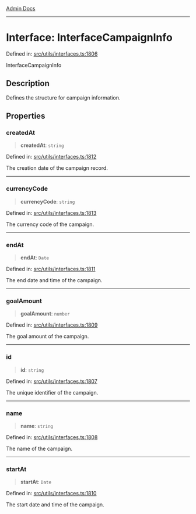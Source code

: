 [Admin Docs](/)

***

# Interface: InterfaceCampaignInfo

Defined in: [src/utils/interfaces.ts:1806](https://github.com/PalisadoesFoundation/talawa-admin/blob/main/src/utils/interfaces.ts#L1806)

InterfaceCampaignInfo

## Description

Defines the structure for campaign information.

## Properties

### createdAt

> **createdAt**: `string`

Defined in: [src/utils/interfaces.ts:1812](https://github.com/PalisadoesFoundation/talawa-admin/blob/main/src/utils/interfaces.ts#L1812)

The creation date of the campaign record.

***

### currencyCode

> **currencyCode**: `string`

Defined in: [src/utils/interfaces.ts:1813](https://github.com/PalisadoesFoundation/talawa-admin/blob/main/src/utils/interfaces.ts#L1813)

The currency code of the campaign.

***

### endAt

> **endAt**: `Date`

Defined in: [src/utils/interfaces.ts:1811](https://github.com/PalisadoesFoundation/talawa-admin/blob/main/src/utils/interfaces.ts#L1811)

The end date and time of the campaign.

***

### goalAmount

> **goalAmount**: `number`

Defined in: [src/utils/interfaces.ts:1809](https://github.com/PalisadoesFoundation/talawa-admin/blob/main/src/utils/interfaces.ts#L1809)

The goal amount of the campaign.

***

### id

> **id**: `string`

Defined in: [src/utils/interfaces.ts:1807](https://github.com/PalisadoesFoundation/talawa-admin/blob/main/src/utils/interfaces.ts#L1807)

The unique identifier of the campaign.

***

### name

> **name**: `string`

Defined in: [src/utils/interfaces.ts:1808](https://github.com/PalisadoesFoundation/talawa-admin/blob/main/src/utils/interfaces.ts#L1808)

The name of the campaign.

***

### startAt

> **startAt**: `Date`

Defined in: [src/utils/interfaces.ts:1810](https://github.com/PalisadoesFoundation/talawa-admin/blob/main/src/utils/interfaces.ts#L1810)

The start date and time of the campaign.
